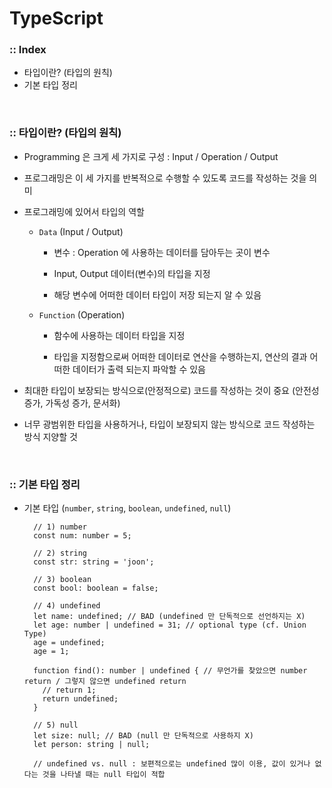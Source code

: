 # TypeScript
### :: Index
- 타입이란? (타입의 원칙)
- 기본 타입 정리

<br /> 

### :: 타입이란? (타입의 원칙)
- Programming 은 크게 세 가지로 구성 : Input / Operation / Output

- 프로그래밍은 이 세 가지를 반복적으로 수행할 수 있도록 코드를 작성하는 것을 의미

- 프로그래밍에 있어서 타입의 역할
    
    - `Data` (Input / Output)
        
        - 변수 : Operation 에 사용하는 데이터를 담아두는 곳이 변수
        
        - Input, Output 데이터(변수)의 타입을 지정
        
        - 해당 변수에 어떠한 데이터 타입이 저장 되는지 알 수 있음
    
    - `Function` (Operation)
        
        - 함수에 사용하는 데이터 타입을 지정
        
        - 타입을 지정함으로써 어떠한 데이터로 연산을 수행하는지, 연산의 결과 어떠한 데이터가 출력 되는지 파악할 수 있음

- 최대한 타입이 보장되는 방식으로(안정적으로) 코드를 작성하는 것이 중요 (안전성 증가, 가독성 증가, 문서화)

- 너무 광범위한 타입을 사용하거나, 타입이 보장되지 않는 방식으로 코드 작성하는 방식 지양할 것

<br />

### :: 기본 타입 정리
- 기본 타입 (`number`, `string`, `boolean`, `undefined`, `null`)
    ```tsx
      // 1) number
      const num: number = 5;

      // 2) string
      const str: string = 'joon';

      // 3) boolean
      const bool: boolean = false;

      // 4) undefined
      let name: undefined; // BAD (undefined 만 단독적으로 선언하지는 X)
      let age: number | undefined = 31; // optional type (cf. Union Type)
      age = undefined;
      age = 1;

      function find(): number | undefined { // 무언가를 찾았으면 number return / 그렇지 않으면 undefined return
        // return 1;
        return undefined;
      }

      // 5) null
      let size: null; // BAD (null 만 단독적으로 사용하지 X)
      let person: string | null;

      // undefined vs. null : 보편적으로는 undefined 많이 이용, 값이 있거나 없다는 것을 나타낼 때는 null 타입이 적합
    ```
